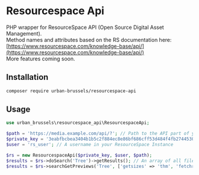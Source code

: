 # Resourcespace Api
PHP wrapper for ResourceSpace API (Open Source Digital Asset Management).    
Method names and attributes based on the RS documentation here: [https://www.resourcespace.com/knowledge-base/api/](https://www.resourcespace.com/knowledge-base/api/)    
More features coming soon.

## Installation

```sh
composer require urban-brussels/resourcespace-api
```

## Usage

```php 
use urban_brussels\resourcespace_api\ResourcespaceApi;

$path = 'https://media.example.com/api/?'; // Path to the API part of your ResourceSpace instance
$private_key = '3eabfbcbea3404b1b5c2f884ec8e86bf686cff53d484f4fb2744530721ff65dzerrs'; // Available at https://media.example.com/pages/api_test.php
$user = 'rs_user'; // A username in your ResourceSpace Instance

$rs = new ResourcespaceApi($private_key, $user, $path);
$results = $rs->doSearch('Tree')->getResults(); // An array of all files containing the keyword "Tree"
$results = $rs->searchGetPreviews('Tree', ['getsizes' => 'thm', 'fetchrows' => 50, 'order_by' => 'resourceid', 'sort' => 'desc'])->getResults(); // An array of the 50 first files containing the keyword "Tree", with thumbnail links, sorted by descending resource id.

```
